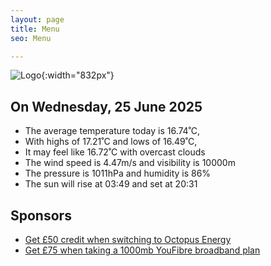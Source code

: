 ```yaml
---
layout: page
title: Menu
seo: Menu

---
```


![Logo](/images/logo.jpg){:width="832px"}

<!-- weather_marker starts -->
## On Wednesday, 25 June 2025

- The average temperature today is 16.74˚C,
- With highs of 17.21˚C and lows of 16.49˚C,
- It may feel like 16.72˚C with overcast clouds
- The wind speed is 4.47m/s and visibility is 10000m
- The pressure is 1011hPa and humidity is 86%
- The sun will rise at 03:49 and set at 20:31

<!-- weather_marker ends -->

## Sponsors

- [Get £50 credit when switching to Octopus Energy](https://bit.ly/3oD1nnS)
- [Get £75 when taking a 1000mb YouFibre broadband plan](https://aklam.io/91zWhU?)
